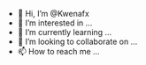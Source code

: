 - 👋 Hi, I’m @Kwenafx
- 👀 I’m interested in ...
- 🌱 I’m currently learning ...
- 💞️ I’m looking to collaborate on ...
- 📫 How to reach me ...

<!---
Kwenafx/Kwenafx is a ✨ special ✨ repository because its `README.md` (this file) appears on your GitHub profile.
You can click the Preview link to take a look at your changes.
--->
